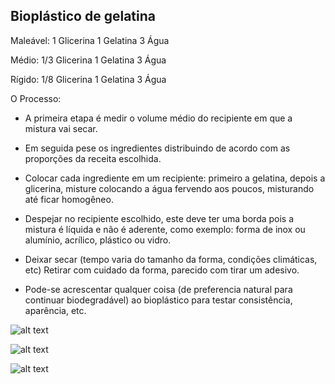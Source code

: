 ## Bioplástico de gelatina

Maleável:
1 Glicerina
1 Gelatina
3 Água

Médio:
1/3 Glicerina
1 Gelatina
3 Água

Rígido:
1/8 Glicerina
1 Gelatina
3 Água

O Processo:
- A primeira etapa é medir o volume médio do recipiente em que a mistura vai secar.

- Em seguida pese os ingredientes distribuindo de acordo com as proporções da receita escolhida.

- Colocar cada ingrediente em um recipiente: primeiro a gelatina, depois a glicerina, misture colocando a água fervendo aos poucos, misturando até ficar
homogêneo.

- Despejar no recipiente escolhido, este deve ter uma borda pois a mistura é líquida e não é aderente, como exemplo: forma de inox ou alumínio, acrílico,
plástico ou vidro.

- Deixar secar (tempo varia do tamanho da forma, condições climáticas, etc) Retirar com cuidado da forma, parecido com tirar um adesivo.

+ Pode-se acrescentar qualquer coisa (de preferencia natural para continuar biodegradável) ao bioplástico para testar consistência, aparência, etc.



![alt text](https://github.com/instituto-hub/Bootcamp-Ind-textil/blob/master/Turma%20%231/Imagens/61492370_882702382069372_8847026485320482816_o.jpg)

![alt text](https://github.com/instituto-hub/Bootcamp-Ind-textil/blob/master/Turma%20%231/Imagens/61121666_882702185402725_5031899811872243712_o.jpg)

![alt text](https://github.com/instituto-hub/Bootcamp-Ind-textil/blob/master/Turma%20%231/Imagens/61372765_882702515402692_1923930200811241472_o.jpg)
